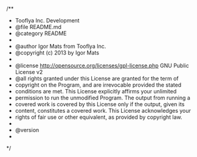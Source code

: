 /**
 * Tooflya Inc. Development
 * @file README.md
 * @category README
 *
 * @author Igor Mats from Tooflya Inc.
 * @copyright (c) 2013 by Igor Mats
 *
 * @license http://opensource.org/licenses/gpl-license.php GNU Public License v2
 * @all rights granted under this License are granted for the term of
 * copyright on the Program, and are irrevocable provided the stated
 * conditions are met. This License explicitly affirms your unlimited
 * permission to run the unmodified Program. The output from running a
 * covered work is covered by this License only if the output, given its
 * content, constitutes a covered work. This License acknowledges your
 * rights of fair use or other equivalent, as provided by copyright law.
 *
 * @version
 *
 */